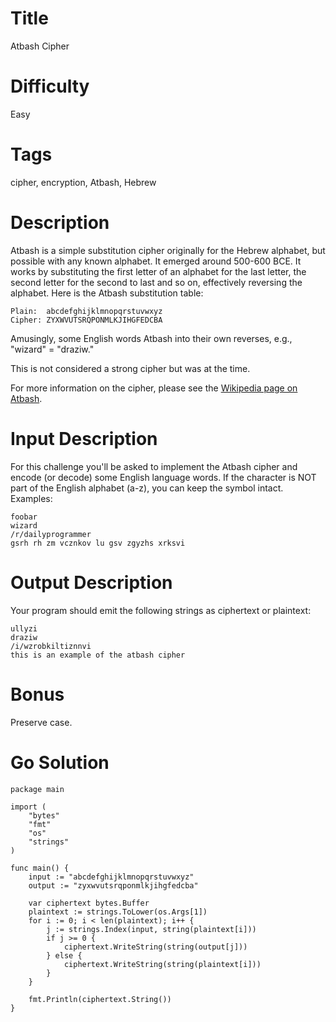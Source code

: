 # Title

Atbash Cipher

# Difficulty

Easy

# Tags

cipher, encryption, Atbash, Hebrew

# Description

Atbash is a simple substitution cipher originally for the Hebrew alphabet, but possible with any known alphabet. It emerged around 500-600 BCE. It works by substituting the first letter of an alphabet for the last letter, the second letter for the second to last and so on, effectively reversing the alphabet. Here is the Atbash substitution table:

    Plain:  abcdefghijklmnopqrstuvwxyz
    Cipher: ZYXWVUTSRQPONMLKJIHGFEDCBA

Amusingly, some English words Atbash into their own reverses, e.g., "wizard" = "draziw."

This is not considered a strong cipher but was at the time. 

For more information on the cipher, please see the [Wikipedia page on Atbash](https://en.wikipedia.org/wiki/Atbash). 

# Input Description

For this challenge you'll be asked to implement the Atbash cipher and encode (or decode) some English language words. If the character is NOT part of the English alphabet (a-z), you can keep the symbol intact. Examples:

    foobar
    wizard
    /r/dailyprogrammer
    gsrh rh zm vcznkov lu gsv zgyzhs xrksvi

# Output Description

Your program should emit the following strings as ciphertext or plaintext:

    ullyzi
    draziw
    /i/wzrobkiltiznnvi
    this is an example of the atbash cipher

# Bonus

Preserve case. 

# Go Solution

    package main

    import (
    	"bytes"
    	"fmt"
    	"os"
    	"strings"
    )

    func main() {
    	input := "abcdefghijklmnopqrstuvwxyz"
    	output := "zyxwvutsrqponmlkjihgfedcba"

    	var ciphertext bytes.Buffer
    	plaintext := strings.ToLower(os.Args[1])
    	for i := 0; i < len(plaintext); i++ {
    		j := strings.Index(input, string(plaintext[i]))
    		if j >= 0 {
    			ciphertext.WriteString(string(output[j]))
    		} else {
    			ciphertext.WriteString(string(plaintext[i]))
    		}
    	}

    	fmt.Println(ciphertext.String())
    }
